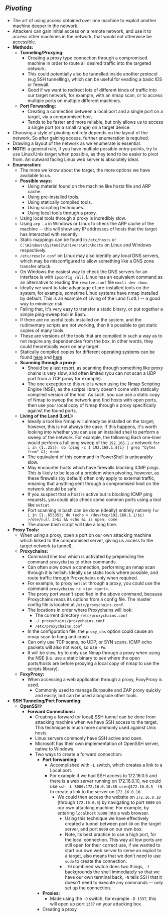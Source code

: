 ## *Pivoting*
- The art of using access obtained over one machine to exploit another machine deeper in the network.
- Attackers can gain initial access on a remote network, and use it to access other machines in the network, that would not otherwise be accessible.
- **Methods:**
	- **Tunneling/Proxying:**
		- Creating a proxy type connection through a compromised machine in order to route all desired traffic into the targeted network.
		- This could potentially also be tunnelled inside another protocol (e.g SSH tunnelling), which can be useful for evading a basic IDS or firewall.
		- Good if we want to redirect lots of different kinds of traffic into our target network, for example, with an nmap scan, or to access multiple ports on multiple different machines.
	- **Port Forwarding:**
		- Creating a connection between a local port and a single port on a target, via a compromised host.
		- Tends to be faster and more reliable, but only allows us to access a single port (or a small range) on a target device.
- Choosing a style of pivoting entirely depends on the layout of the network. So after gaining access, further enumeration is required.
- Drawing a layout of the network as we enumerate is essential.
- **NOTE:** a general rule, if you have multiple possible entry-points, try to use Linux/Unix target when possible, as they tend to be easier to pivot from. An outward facing Linux web server is absolutely ideal.
- **Enumeration:**
	- The more we know about the target, the more options we have available to us.
	- **Possible ways**:
		- Using material found on the machine like hosts file and ARP cache.
		- Using pre-installed tools.
		- Using statically compiled tools.
		- Using scripting techniques.
		- Using local tools through a proxy.
	- Using local tools through a proxy is incredibly slow.
	- Using `arp -a` in Windows or Linux to check the ARP cache of the machine -- this will show any IP addresses of hosts that the target has interacted with recently.
	- Static mappings can be found in `/etc/hosts` or `C:\Windows\System32\drivers\etc\hosts` on Linux and Windows respectively.
	- `/etc/resolv.conf` on Linux may also identify any local DNS servers, which may be misconfigured to allow something like a DNS zone transfer attack.
	- On Windows the easiest way to check the DNS servers for an interface is with `ipconfig /all`. Linux has an equivalent command as an alternative to reading the `resolve.conf` file `nmcli dev show`.
	- Ideally we want to take advantage of pre-installed tools on the system, for example, sometime Linux systems have nmap installed by default. This is an example of Living of the Land (LotL) -- a good way to minimize risk.
	- Failing that, it's very easy to transfer a static binary, or put together a simple ping-sweep tool in Bash.
	- If there are no useful tools installed on the system, and the rudimentary scripts are not working, then it's possible to get static copies of many tools.
	- These are versions of the tools that are compiled in such a way as to not require any dependencies from the box, in other words, they could theoretically work on any target.
	- Statically compiled copies for different operating systems can be found [here](https://github.com/andrew-d/static-binaries) and [here](https://github.com/ernw/)
	- **Scanning through a proxy:**
		- Should be a last resort, as scanning through something like proxy chains is very slow, and often limited (you can not scan a UDP port from a TCP proxy for example).
		- The one exception to this rule is when using the Nmap Scripting Engine (NSE), as the scripts library doesn't come with statically compiled version of the tool. As such, you can use a static copy of Nmap to sweep the network and find hosts with open ports, then use your local copy of Nmap through a proxy specifically against the found ports.
	- **Living of the Land (LotL):**
		- Ideally a tool like Nmap will already be installed on the target; however, this is not always the case. If this happens, it's worth looking into whether you can use an installed shell to perform a sweep of the network. For example, the following Bash one-liner would perform a full ping sweep of the `192.168.1.x` network `for i in {1..255}; do (ping -c 1 192.168.1.${i} | grep "bytes from" &); done`
		- The equivalent of this command in PowerShell is unbearably slow.
		- May encounter hosts which have firewalls blocking ICMP pings. This is likely to be less of a problem when pivoting, however, as these firewalls (by default) often only apply to external traffic, meaning that anything sent through a compromised host on the network should be safe.
		- If you suspect that a host is active but is blocking ICMP ping requests, you could also check some common ports using a tool like `netcat`.
		- Port scanning in bash can be done (ideally) entirely natively `for i in {1..65535}; do (echo > /dev/tcp/192.168.1.1/$i) >/dev/null 2>&i && echo &i is open; done`
		- The above bash script will take a long time.
- **Proxy Tools:**
	- When using a proxy, open a port on our own attacking machine which linked to the compromised server, giving us access to the target network (a tunnel).
	- **Proxychains:**
		- Command line tool which is activated by prepending the command `proxychains` to other commands.
		- Can often slow down a connection, performing an nmap scan through it is hellish. Ideally use static tools where possible, and route traffic through Proxychains only when required.
		- For example, to proxy `netcat` through a proxy, you could use the command `proxychains nc <ip> <port>`.
		- The proxy port wasn't specified in the above command, because Proxychains reads its options from a config file. The master config file is located at `/etc/proxychains.conf`.
		- The locations in order where Proxychains will look:
			- The current directory `/etc/proxychains.conf`
			- `~/.proxychains/proxychains.conf`
			- `/etc/proxychains.conf`
		- In the configuration file, the `proxy_dns` option could cause an nmap scan to hang and crash.
		- Can only use TCP scans, no UDP, or SYN scans. ICMP echo packets will also not work, so use `-Pn`.
		- It will be slow, try to only use Nmap through a proxy when using the NSE (i.e. use a static binary to see where the open ports/hosts are before proxying a local copy of nmap to use the scripts library).
	- **FoxyProxy:**
		- When accessing a web application through a proxy, FoxyProxy is used.
			- Commonly used to manage Burpsuite and ZAP proxy quickly and easily, but can be used alongside other tools.
- **SSH Tunneling/Port Forwarding:**
	- **OpenSSH:**
		- **Forward Connections:**
			- Creating a forward (or local) SSH tunnel can be done from attacking machine when we have SSH access to the target. This technique is much more commonly used against Unix hosts.
			- Linux servers commonly have SSH active and open.
			- Microsoft has their own implementation of OpenSSH server, native to Windows.
			- Two ways to create a forward connection:
				- **Port forwarding:**
					- Accomplished with `-L` switch, which creates a link to a Local port.
					- For example if we had SSH access to 172.16.0.5 and there is a web server running on 172.16.0.10, we could use `ssh -L 8000:172.16.0.10:80 user@172.16.0.5 -fN` to create a link to the server on `172.16.0.10`.
						- We could then access the website on `172.16.0.10` (through `172.16.0.5`) by navigating to port `8000` on our own attacking machine. For example, by entering `localhost:8000` into a web browser.
							- Using this technique we have effectively created a tunnel between port `80` on the target server, and port `8000` on our own box.
							- Note, its best practice to use a high port, for the local connection. This way all low ports are still open for their correct use, if we wanted to start our own web server to serve an exploit to a target, also means that we don't need to use `sudo` to create the connection.
							- `-fN` combined switch does two things, `-f` backgrounds the shell immediately so that we have our own terminal back, `-N` tells SSH that it doesn't need to execute any commands -- only set up the connection.
				- **Proxies:**
					- Made using the `-D` switch, for example `-D 1337`, this will open up port `1337` on your attacking box
				- Creating a proxy
